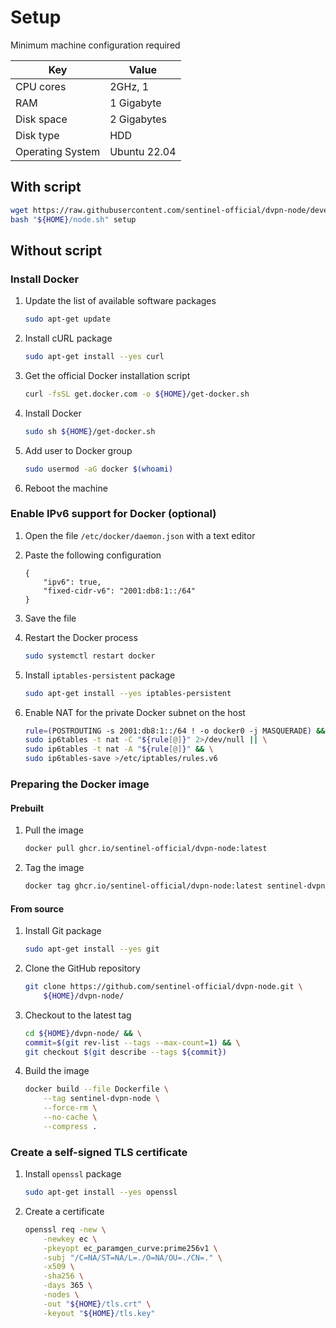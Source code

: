 # Setup

Minimum machine configuration required

| Key              | Value        |
| ---------------- | ------------ |
| CPU cores        | 2GHz, 1      |
| RAM              | 1 Gigabyte   |
| Disk space       | 2 Gigabytes  |
| Disk type        | HDD          |
| Operating System | Ubuntu 22.04 |

## With script

``` sh
wget https://raw.githubusercontent.com/sentinel-official/dvpn-node/development/scripts/runner.sh -O "${HOME}/node.sh" && \
bash "${HOME}/node.sh" setup
```

## Without script

### Install Docker

1. Update the list of available software packages

    ``` sh
    sudo apt-get update
    ```

2. Install cURL package

    ``` sh
    sudo apt-get install --yes curl
    ```

3. Get the official Docker installation script

    ``` sh
    curl -fsSL get.docker.com -o ${HOME}/get-docker.sh
    ```

4. Install Docker

    ``` sh
    sudo sh ${HOME}/get-docker.sh
    ```

5. Add user to Docker group

    ``` sh
    sudo usermod -aG docker $(whoami)
    ```

6. Reboot the machine

### Enable IPv6 support for Docker (optional)

1. Open the file `/etc/docker/daemon.json` with a text editor

2. Paste the following configuration

    ``` text
    {
        "ipv6": true,
        "fixed-cidr-v6": "2001:db8:1::/64"
    }
    ```

3. Save the file

4. Restart the Docker process

    ``` sh
    sudo systemctl restart docker
    ```

5. Install `iptables-persistent` package

    ``` sh
    sudo apt-get install --yes iptables-persistent
    ```

6. Enable NAT for the private Docker subnet on the host

    ``` sh
    rule=(POSTROUTING -s 2001:db8:1::/64 ! -o docker0 -j MASQUERADE) && \
    sudo ip6tables -t nat -C "${rule[@]}" 2>/dev/null || \
    sudo ip6tables -t nat -A "${rule[@]}" && \
    sudo ip6tables-save >/etc/iptables/rules.v6
    ```

### Preparing the Docker image

#### Prebuilt

1. Pull the image

    ``` sh
    docker pull ghcr.io/sentinel-official/dvpn-node:latest
    ```

2. Tag the image

    ``` sh
    docker tag ghcr.io/sentinel-official/dvpn-node:latest sentinel-dvpn-node
    ```

#### From source

1. Install Git package

    ``` sh
    sudo apt-get install --yes git
    ```

2. Clone the GitHub repository

    ``` sh
    git clone https://github.com/sentinel-official/dvpn-node.git \
        ${HOME}/dvpn-node/
    ```

3. Checkout to the latest tag

    ``` sh
    cd ${HOME}/dvpn-node/ && \
    commit=$(git rev-list --tags --max-count=1) && \
    git checkout $(git describe --tags ${commit})
    ```

4. Build the image

    ``` sh
    docker build --file Dockerfile \
        --tag sentinel-dvpn-node \
        --force-rm \
        --no-cache \
        --compress .
    ```

### Create a self-signed TLS certificate

1. Install `openssl` package

    ``` sh
    sudo apt-get install --yes openssl
    ```

2. Create a certificate

    ``` sh
    openssl req -new \
        -newkey ec \
        -pkeyopt ec_paramgen_curve:prime256v1 \
        -subj "/C=NA/ST=NA/L=./O=NA/OU=./CN=." \
        -x509 \
        -sha256 \
        -days 365 \
        -nodes \
        -out "${HOME}/tls.crt" \
        -keyout "${HOME}/tls.key"
    ```
